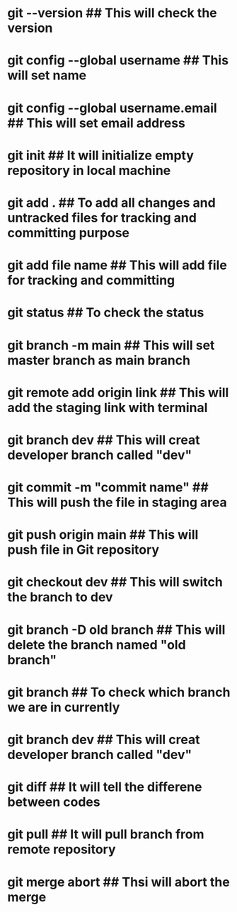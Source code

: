 # git --version                       ## This will check the version
# git config --global username        ## This will set name  
# git config --global username.email  ## This will set email address
# git init                            ## It will initialize empty repository in local machine
# git add .                           ## To add all changes and untracked files for tracking and committing purpose
# git add file name                   ## This will add file for tracking and committing 
# git status                          ## To check the status 
# git branch -m main                  ## This will set master branch as main branch 
# git remote add origin link          ## This will add the staging link with terminal
# git branch dev                      ## This will creat developer branch called "dev"
# git commit -m "commit name"         ## This will push the file in staging area
# git push origin main                ## This will push file in Git repository 
# git checkout dev                    ## This will switch the branch to dev
# git branch -D old branch            ## This will delete the branch named "old branch"
# git branch                          ## To check which branch we are in currently
# git branch dev                      ## This will creat developer branch called "dev"
# git diff                            ## It will tell the differene between codes
# git pull                            ## It will pull branch from remote repository  
# git merge abort                     ## Thsi will abort the merge  